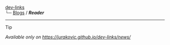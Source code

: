 
[dev-links](../README.md#content)  
└─ [Blogs](../README.md#blogs) / ***Reader***  

* * * 

<p class="pages-hidden">

> [!TIP]
> *Available only on <https://jurakovic.github.io/dev-links/news/>*

</p>

<div id="news" class="blog-posts"></div>
